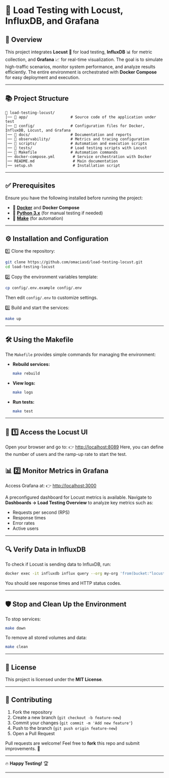 # 🚀 **Load Testing with Locust, InfluxDB, and Grafana**

## 📌 **Overview**

This project integrates **Locust** 🐍 for load testing, **InfluxDB** 📊 for metric collection, and **Grafana** 📈 for real-time visualization. The goal is to simulate high-traffic scenarios, monitor system performance, and analyze results efficiently. The entire environment is orchestrated with **Docker Compose** for easy deployment and execution.

---

## 📚 **Project Structure**

  ``` plaintext
  📂 load-testing-locust/
  │── 📂 app/                   # Source code of the application under test
  │── 📂 config/                # Configuration files for Docker, InfluxDB, Locust, and Grafana
  │── 📂 docs/                  # Documentation and reports
  │── 📂 observability/         # Metrics and tracing configuration
  │── 📂 scripts/               # Automation and execution scripts
  │── 📂 tests/                 # Load testing scripts with Locust
  │── 📂 Makefile               # Automation commands
  │── docker-compose.yml        # Service orchestration with Docker
  │── README.md                 # Main documentation
  │── setup.sh                  # Installation script
  ```

---

## ✅ **Prerequisites**

Ensure you have the following installed before running the project:

- 🐳 **[Docker](https://www.docker.com/)** and **Docker Compose**
- 🐍 **[Python 3.x](https://www.python.org/)** (for manual testing if needed)
- 💪 **[Make](https://www.gnu.org/software/make/)** (for automation)

---

## ⚙️ **Installation and Configuration**

1️⃣ Clone the repository:

   ```sh
   git clone https://github.com/omaciasd/load-testing-locust.git
   cd load-testing-locust
   ```

2️⃣ Copy the environment variables template:

   ```sh
   cp config/.env.example config/.env
   ```

   Then edit `config/.env` to customize settings.

3️⃣ Build and start the services:

   ```sh
   make up
   ```

---

## 🛠️ **Using the Makefile**

The `Makefile` provides simple commands for managing the environment:

- **Rebuild services:**

  ```sh
  make rebuild
  ```

- **View logs:**

  ```sh
  make logs
  ```

- **Run tests:**

  ```sh
  make test
  ```

---

## 🏁 **1️⃣ Access the Locust UI**

Open your browser and go to:
   👉 [http://localhost:8089](http://localhost:8089)
Here, you can define the number of users and the ramp-up rate to start the test.

## 📊 **2️⃣ Monitor Metrics in Grafana**

Access Grafana at:
   👉 [http://localhost:3000](http://localhost:3000)

A preconfigured dashboard for Locust metrics is available. Navigate to **Dashboards → Load Testing Overview** to analyze key metrics such as:

- Requests per second (RPS)
- Response times
- Error rates
- Active users

---

## 🔍 **Verify Data in InfluxDB**

To check if Locust is sending data to InfluxDB, run:

   ```sh
   docker exec -it influxdb influx query --org my-org 'from(bucket:"locust_metrics") |> range(start: -5m)'
   ```

You should see response times and HTTP status codes.

---

## 🛡️ **Stop and Clean Up the Environment**

To stop services:

   ```sh
   make down
   ```

To remove all stored volumes and data:

   ```sh
   make clean
   ```

---

## 🐜 **License**

This project is licensed under the **MIT License**.

---

## 🤝 **Contributing**

1. Fork the repository
2. Create a new branch (`git checkout -b feature-new`)
3. Commit your changes (`git commit -m 'Add new feature'`)
4. Push to the branch (`git push origin feature-new`)
5. Open a Pull Request

Pull requests are welcome! Feel free to **fork** this repo and submit improvements. 🚀

---

🔥 **Happy Testing!** 🏆

---
